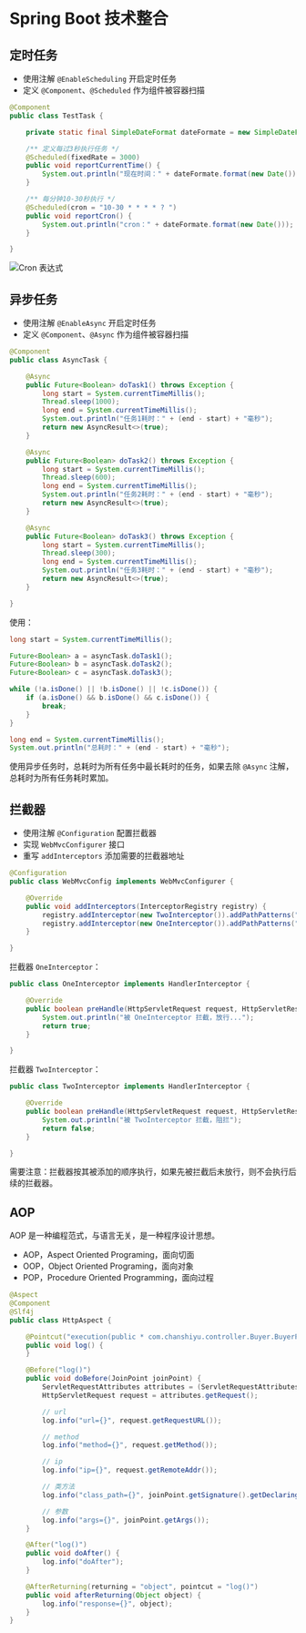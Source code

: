 # Spring Boot 技术整合

## 定时任务

- 使用注解 `@EnableScheduling` 开启定时任务
- 定义 `@Component`、`@Scheduled` 作为组件被容器扫描

```java
@Component
public class TestTask {

    private static final SimpleDateFormat dateFormate = new SimpleDateFormat("HH:mm:ss");

    /** 定义每过3秒执行任务 */
    @Scheduled(fixedRate = 3000)
    public void reportCurrentTime() {
        System.out.println("现在时间：" + dateFormate.format(new Date()));
    }

    /** 每分钟10-30秒执行 */
    @Scheduled(cron = "10-30 * * * * ? ")
    public void reportCron() {
        System.out.println("cron：" + dateFormate.format(new Date()));
    }

}
```

![Cron 表达式](http://cron.qqe2.com/)

## 异步任务

- 使用注解 `@EnableAsync` 开启定时任务
- 定义 `@Component`、`@Async` 作为组件被容器扫描

```java
@Component
public class AsyncTask {

    @Async
    public Future<Boolean> doTask1() throws Exception {
        long start = System.currentTimeMillis();
        Thread.sleep(1000);
        long end = System.currentTimeMillis();
        System.out.println("任务1耗时：" + (end - start) + "毫秒");
        return new AsyncResult<>(true);
    }

    @Async
    public Future<Boolean> doTask2() throws Exception {
        long start = System.currentTimeMillis();
        Thread.sleep(600);
        long end = System.currentTimeMillis();
        System.out.println("任务2耗时：" + (end - start) + "毫秒");
        return new AsyncResult<>(true);
    }

    @Async
    public Future<Boolean> doTask3() throws Exception {
        long start = System.currentTimeMillis();
        Thread.sleep(300);
        long end = System.currentTimeMillis();
        System.out.println("任务3耗时：" + (end - start) + "毫秒");
        return new AsyncResult<>(true);
    }

}
```

使用：

```java
long start = System.currentTimeMillis();

Future<Boolean> a = asyncTask.doTask1();
Future<Boolean> b = asyncTask.doTask2();
Future<Boolean> c = asyncTask.doTask3();

while (!a.isDone() || !b.isDone() || !c.isDone()) {
    if (a.isDone() && b.isDone() && c.isDone()) {
        break;
    }
}

long end = System.currentTimeMillis();
System.out.println("总耗时：" + (end - start) + "毫秒");
```

使用异步任务时，总耗时为所有任务中最长耗时的任务，如果去除 `@Async` 注解，总耗时为所有任务耗时累加。

## 拦截器

- 使用注解 `@Configuration` 配置拦截器
- 实现 `WebMvcConfigurer` 接口
- 重写 `addInterceptors` 添加需要的拦截器地址

```java
@Configuration
public class WebMvcConfig implements WebMvcConfigurer {

    @Override
    public void addInterceptors(InterceptorRegistry registry) {
        registry.addInterceptor(new TwoInterceptor()).addPathPatterns("/category/**");
        registry.addInterceptor(new OneInterceptor()).addPathPatterns("/category/**");
    }

}
```

拦截器 `OneInterceptor`：

```java
public class OneInterceptor implements HandlerInterceptor {

    @Override
    public boolean preHandle(HttpServletRequest request, HttpServletResponse response, Object handler) throws Exception {
        System.out.println("被 OneInterceptor 拦截，放行...");
        return true;
    }

}
```

拦截器 `TwoInterceptor`：

```java
public class TwoInterceptor implements HandlerInterceptor {

    @Override
    public boolean preHandle(HttpServletRequest request, HttpServletResponse response, Object handler) throws Exception {
        System.out.println("被 TwoInterceptor 拦截，阻拦");
        return false;
    }

}
```

需要注意：拦截器按其被添加的顺序执行，如果先被拦截后未放行，则不会执行后续的拦截器。

## AOP

AOP 是一种编程范式，与语言无关，是一种程序设计思想。

- AOP，Aspect Oriented Programing，面向切面
- OOP，Object Oriented Programing，面向对象
- POP，Procedure Oriented Programming，面向过程

```java
@Aspect
@Component
@Slf4j
public class HttpAspect {

    @Pointcut("execution(public * com.chanshiyu.controller.Buyer.BuyerProductController.*(..))")
    public void log() {
    }

    @Before("log()")
    public void doBefore(JoinPoint joinPoint) {
        ServletRequestAttributes attributes = (ServletRequestAttributes) RequestContextHolder.getRequestAttributes();
        HttpServletRequest request = attributes.getRequest();

        // url
        log.info("url={}", request.getRequestURL());

        // method
        log.info("method={}", request.getMethod());

        // ip
        log.info("ip={}", request.getRemoteAddr());

        // 类方法
        log.info("class_path={}", joinPoint.getSignature().getDeclaringTypeName() + "." + joinPoint.getSignature().getName());

        // 参数
        log.info("args={}", joinPoint.getArgs());
    }

    @After("log()")
    public void doAfter() {
        log.info("doAfter");
    }

    @AfterReturning(returning = "object", pointcut = "log()")
    public void afterReturning(Object object) {
        log.info("response={}", object);
    }
}
```
